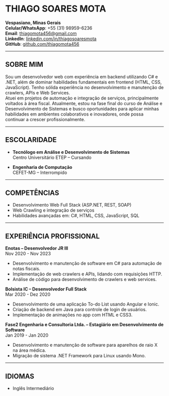 # THIAGO SOARES MOTA

**Vespasiano, Minas Gerais**  
**Celular/WhatsApp**: +55 (31) 98959-6236  
**Email**: thiagomota456@gmail.com  
**LinkedIn**: [linkedin.com/in/thiagosoaresmota](https://linkedin.com/in/thiagosoaresmota)  
**GitHub**: [github.com/thiagomota456](https://github.com/thiagomota456)

---

## SOBRE MIM

Sou um desenvolvedor web com experiência em backend utilizando C# e .NET, além de dominar habilidades fundamentais em frontend (HTML, CSS, JavaScript). Tenho sólida experiência no desenvolvimento e manutenção de crawlers, APIs e Web Services.  
Atuei em projetos de automação e integração de serviços, principalmente voltados à área fiscal. Atualmente, estou na fase final do curso de Análise e Desenvolvimento de Sistemas e busco oportunidades para aplicar minhas habilidades em ambientes colaborativos e inovadores, onde possa continuar a crescer profissionalmente.

---

## ESCOLARIDADE

- **Tecnólogo em Análise e Desenvolvimento de Sistemas**  
  Centro Universitário ETEP – Cursando

- **Engenharia de Computação**  
  CEFET-MG – Interrompido

---

## COMPETÊNCIAS

- Desenvolvimento Web Full Stack (ASP.NET, REST, SOAP)
- Web Crawling e integração de serviços
- Habilidades avançadas em: C#, HTML, CSS, JavaScript, SQL

---

## EXPERIÊNCIA PROFISSIONAL

**Enotas – Desenvolvedor JR III**  
Nov 2020 - Nov 2023
- Desenvolvimento e manutenção de software em C# para automação de notas fiscais.
- Implementação de web crawlers e APIs, lidando com requisições HTTP.
- Análise de código para desenvolvimento de crawlers e web services.

**Bolsista IC – Desenvolvedor Full Stack**  
Mar 2020 - Dez 2020
- Desenvolvimento de uma aplicação To-do List usando Angular e Ionic.
- Criação de backend em Java para controle de login de usuários.
- Implementação de animações no app com HTML e CSS3.

**Fase2 Engenharia e Consultoria Ltda. – Estagiário em Desenvolvimento de Software**  
Jan 2019 - Jan 2020
- Desenvolvimento e manutenção de software para aparelhos de raio X na área médica.
- Migração de sistema .NET Framework para Linux usando Mono.

---

## IDIOMAS

- Inglês Intermediário
